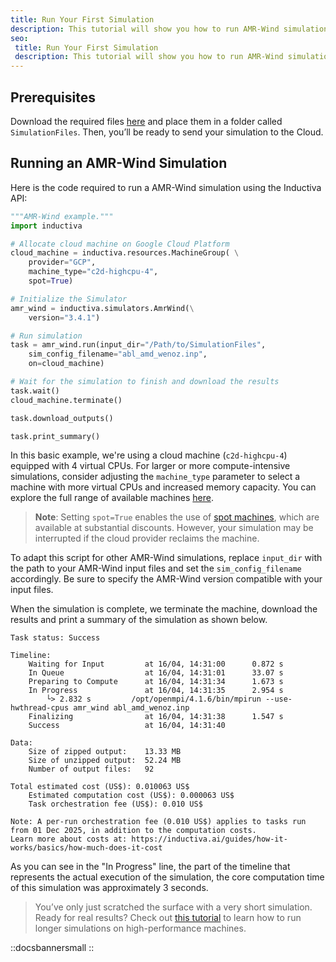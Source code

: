 ```yaml
---
title: Run Your First Simulation
description: This tutorial will show you how to run AMR-Wind simulations using the Inductiva API. We will cover the `abl_amd_wenoz` use case from the test files folder of the [AMR-Wind GitHub repository](https://github.com/Exawind/amr-wind/tree/v3.4.0) to help you get started with simulations.
seo:
 title: Run Your First Simulation
 description: This tutorial will show you how to run AMR-Wind simulations using the Inductiva API. We will cover the `abl_amd_wenoz` use case from the test files folder of the [AMR-Wind GitHub repository](https://github.com/Exawind/amr-wind/tree/v3.4.0) to help you get started with simulations.
---
```


## Prerequisites
Download the required files [here](https://github.com/Exawind/amr-wind/tree/main/test/test_files/abl_amd_wenoz) and place them in a folder called `SimulationFiles`. Then, you’ll be ready to send your simulation to the Cloud.

## Running an AMR-Wind Simulation
Here is the code required to run a AMR-Wind simulation using the Inductiva API:

```python
"""AMR-Wind example."""
import inductiva

# Allocate cloud machine on Google Cloud Platform
cloud_machine = inductiva.resources.MachineGroup( \
    provider="GCP",
    machine_type="c2d-highcpu-4",
    spot=True)

# Initialize the Simulator
amr_wind = inductiva.simulators.AmrWind(\
    version="3.4.1")

# Run simulation
task = amr_wind.run(input_dir="/Path/to/SimulationFiles",
    sim_config_filename="abl_amd_wenoz.inp",
    on=cloud_machine)

# Wait for the simulation to finish and download the results
task.wait()
cloud_machine.terminate()

task.download_outputs()

task.print_summary()
```

In this basic example, we're using a cloud machine (`c2d-highcpu-4`) equipped with 4 virtual CPUs.
For larger or more compute-intensive simulations, consider adjusting the `machine_type` parameter to select
a machine with more virtual CPUs and increased memory capacity. You can explore the full range of available machines [here](https://console.inductiva.ai/machine-groups/instance-types).

> **Note**: Setting `spot=True` enables the use of [spot machines](how-it-works/machines/spot-machines.md), which are available at substantial discounts.
> However, your simulation may be interrupted if the cloud provider reclaims the machine.

To adapt this script for other AMR-Wind simulations, replace `input_dir` with the path to your AMR-Wind input files
and set the `sim_config_filename` accordingly. Be sure to specify the AMR-Wind version compatible with your input files.

When the simulation is complete, we terminate the machine, download the results and print a summary of the simulation as shown below.

```
Task status: Success

Timeline:
	Waiting for Input         at 16/04, 14:31:00      0.872 s
	In Queue                  at 16/04, 14:31:01      33.07 s
	Preparing to Compute      at 16/04, 14:31:34      1.673 s
	In Progress               at 16/04, 14:31:35      2.954 s
		└> 2.832 s         /opt/openmpi/4.1.6/bin/mpirun --use-hwthread-cpus amr_wind abl_amd_wenoz.inp
	Finalizing                at 16/04, 14:31:38      1.547 s
	Success                   at 16/04, 14:31:40

Data:
	Size of zipped output:    13.33 MB
	Size of unzipped output:  52.24 MB
	Number of output files:   92

Total estimated cost (US$): 0.010063 US$
	Estimated computation cost (US$): 0.000063 US$
	Task orchestration fee (US$): 0.010 US$

Note: A per-run orchestration fee (0.010 US$) applies to tasks run from 01 Dec 2025, in addition to the computation costs.
Learn more about costs at: https://inductiva.ai/guides/how-it-works/basics/how-much-does-it-cost
```

As you can see in the "In Progress" line, the part of the timeline that represents the actual execution of the simulation,
the core computation time of this simulation was approximately 3 seconds.

> You’ve only just scratched the surface with a very short simulation. Ready for real results? Check out [this tutorial](amr-wind/tutorials/run-flow-cylinder-case) to learn how to run longer simulations on high-performance machines.

::docsbannersmall
::
